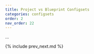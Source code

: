 ```yaml
---
title: Project vs Blueprint Configsets
categories: configsets
order: 2
nav_order: 22
---
```


...

{% include prev_next.md %}
